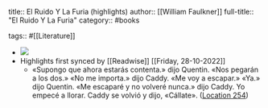 title:: El Ruido Y La Furia (highlights)
author:: [[William Faulkner]]
full-title:: "El Ruido Y La Furia"
category:: #books

tags:: #[[Literature]]

- ![](https://m.media-amazon.com/images/I/81XxXjqPkML._SY160.jpg)
- Highlights first synced by [[Readwise]] [[Friday, 28-10-2022]]
	- «Supongo que ahora estarás contenta.» dijo Quentin. «Nos pegarán a los dos.» «No me importa.» dijo Caddy. «Me voy a escapar.» «Ya.» dijo Quentin. «Me escaparé y no volveré nunca.» dijo Caddy. Yo empecé a llorar. Caddy se volvió y dijo, «Cállate». ([Location 254](https://readwise.io/to_kindle?action=open&asin=B0089EI0F6&location=254))